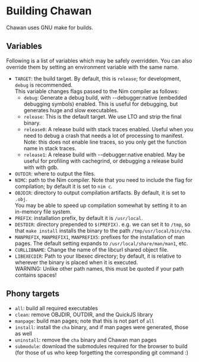 # Building Chawan

Chawan uses GNU make for builds.

## Variables

Following is a list of variables which may be safely overridden. You can
also override them by setting an environment variable with the same name.

* `TARGET`: the build target. By default, this is `release`; for development,
  `debug` is recommended.<br>
  This variable changes flags passed to the Nim compiler as follows:
	- `debug`: Generate a debug build, with --debugger:native (embedded
	  debugging symbols) enabled. This is useful for debugging, but
	  generates huge and slow executables.
	- `release`: This is the default target. We use LTO and strip the
	  final binary.
	- `release0`: A release build with stack traces enabled. Useful when
	  you need to debug a crash that needs a lot of processing to manifest.
	  Note: this does not enable line traces, so you only get the function
	  name in stack traces.
	- `release1`: A release build with --debugger:native enabled. May
	  be useful for profiling with cachegrind, or debugging a release
	  build with with gdb.
* `OUTDIR`: where to output the files.
* `NIMC`: path to the Nim compiler. Note that you need to include the flag
  for compilation; by default it is set to `nim c`.
* `OBJDIR`: directory to output compilation artifacts. By default, it is
  set to `.obj`.<br>
  You may be able to speed up compilation somewhat by setting it to an
  in-memory file system.
* `PREFIX`: installation prefix, by default it is `/usr/local`.
* `DESTDIR`: directory prepended to `$(PREFIX)`. e.g. we can set it to
  `/tmp`, so that `make install` installs the binary to the path
  `/tmp/usr/local/bin/cha`.
* `MANPREFIX`, `MANPREFIX1`, `MANPREFIX5`: prefixes for the installation of
  man pages. The default setting expands to `/usr/local/share/man/man1`, etc.
* `CURLLIBNAME`: Change the name of the libcurl shared object file.
* `LIBEXECDIR`: Path to your libexec directory; by default, it is relative
  to wherever the binary is placed when it is executed.<BR>
  WARNING: Unlike other path names, this must be quoted if your path contains
  spaces!

## Phony targets

* `all`: build all required executables
* `clean`: remove OBJDIR, OUTDIR, and the QuickJS library
* `manpage`: build man pages; note that this is not part of `all`
* `install`: install the `cha` binary, and if man pages were generated,
  those as well
* `uninstall`: remove the `cha` binary and Chawan man pages
* `submodule`: download the submodules required for the browser to build
  (for those of us who keep forgetting the corresponding git command :)

